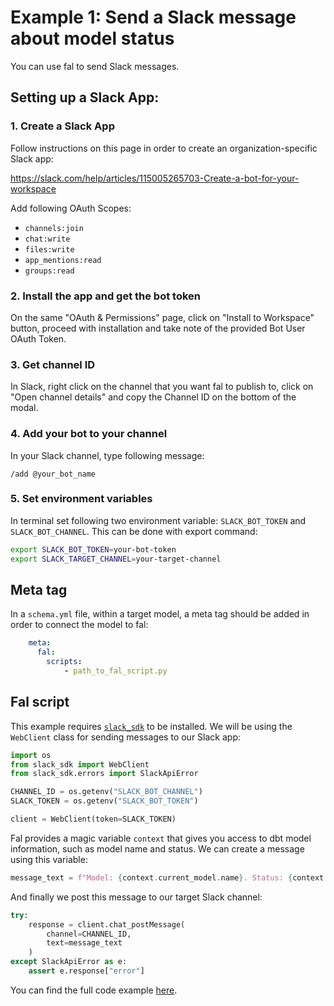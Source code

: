 # Example 1: Send a Slack message about model status
You can use fal to send Slack messages.

## Setting up a Slack App:

### 1. Create a Slack App

Follow instructions on this page in order to create an organization-specific Slack app:

https://slack.com/help/articles/115005265703-Create-a-bot-for-your-workspace

Add following OAuth Scopes:

- `channels:join`
- `chat:write`
- `files:write`
- `app_mentions:read`
- `groups:read`

### 2. Install the app and get the bot token

On the same "OAuth & Permissions" page, click on "Install to Workspace" button, proceed with installation and take note of the provided Bot User OAuth Token.

### 3. Get channel ID

In Slack, right click on the channel that you want fal to publish to, click on "Open channel details" and copy the Channel ID on the bottom of the modal.

### 4. Add your bot to your channel

In your Slack channel, type following message:

`/add @your_bot_name`

### 5. Set environment variables

In terminal set following two environment variable: `SLACK_BOT_TOKEN` and `SLACK_BOT_CHANNEL`. This can be done with export command:

```bash
export SLACK_BOT_TOKEN=your-bot-token
export SLACK_TARGET_CHANNEL=your-target-channel
```

## Meta tag
In a `schema.yml` file, within a target model, a meta tag should be added in order to connect the model to fal:
```yaml
    meta:
      fal:
        scripts:
			- path_to_fal_script.py
```

## Fal script

This example requires [`slack_sdk`](https://github.com/slackapi/python-slack-sdk) to be installed. We will be using the `WebClient` class for sending messages to our Slack app:

```python
import os
from slack_sdk import WebClient
from slack_sdk.errors import SlackApiError

CHANNEL_ID = os.getenv("SLACK_BOT_CHANNEL")
SLACK_TOKEN = os.getenv("SLACK_BOT_TOKEN")

client = WebClient(token=SLACK_TOKEN)
```

Fal provides a magic variable `context` that gives you access to dbt model information, such as model name and status. We can create a message using this variable:
```python
message_text = f"Model: {context.current_model.name}. Status: {context.current_model.status}."
```

And finally we post this message to our target Slack channel:
```python
try:
    response = client.chat_postMessage(
        channel=CHANNEL_ID,
        text=message_text
    )
except SlackApiError as e:
    assert e.response["error"]
```

You can find the full code example [here](scripts/slack_example.py).
